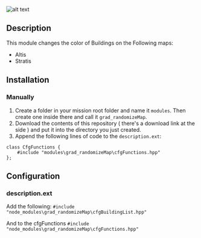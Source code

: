 ![alt text](https://imgur.com/V2xXenb.png)

## Description
This module changes the color of Buildings on the Following maps:
- Altis
- Stratis

## Installation
### Manually
1. Create a folder in your mission root folder and name it `modules`. Then create one inside there and call it `grad_randomizeMap`.
2. Download the contents of this repository ( there's a download link at the side ) and put it into the directory you just created.
3. Append the following lines of code to the `description.ext`:

```sqf
class CfgFunctions {
    #include "modules\grad_randomizeMap\cfgFunctions.hpp"
};
```

## Configuration

### description.ext

Add the following:
```#include "node_modules\grad_randomizeMap\cfgBuildingList.hpp"```

And to the cfgFunctions
```#include "node_modules\grad_randomizeMap\cfgFunctions.hpp"```
